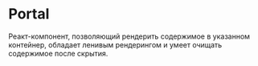 # Portal

Реакт-компонент, позволяющий рендерить содержимое в указанном контейнер, обладает ленивым рендерингом и умеет очищать содержимое после скрытия.
